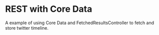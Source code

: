 # REST with Core Data
A example of using Core Data and FetchedResultsController to fetch and store twitter timeline.
